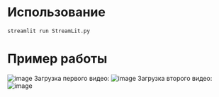 # Использование
```
streamlit run StreamLit.py
```
# Пример работы
![image](https://github.com/user-attachments/assets/790d235a-8ed8-44da-a47a-69c4a51cdfc5)
Загрузка первого видео:
![image](https://github.com/user-attachments/assets/dfaa9cd6-53c2-414e-95f2-32c69915ed04)
Загрузка второго видео:
![image](https://github.com/user-attachments/assets/3cfc43a2-4b47-43b0-a47b-a145a29b6ec4)

